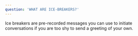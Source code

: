 ```yaml
---
question: 'WHAT ARE ICE-BREAKERS?'
---
```


Ice breakers are pre-recorded messages you can use to initiate conversations if you are too shy to send a greeting of your own.
